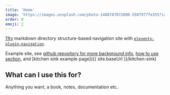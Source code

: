 ```yaml
---
title: 'Home'
image: 'https://images.unsplash.com/photo-1488707872600-5507977fe355?ixid=MnwxMjA3fDB8MHxwaG90by1wYWdlfHx8fGVufDB8fHx8&ixlib=rb-1.2.1&auto=format&fit=crop&w=1950&q=80'
order: 0
emoji: 🏡
---
```


[11ty](https://www.11ty.dev/) markdown directory structure-based navigation site with [`eleventy-plugin-navigation`](https://www.11ty.dev/docs/plugins/navigation/).

Example site, see [github repository for more background info](https://github.com/pietrop/11ty-auto-navigation-book-template), [how to use section](/how-to-use), and [kitchen sink example page]({{ site.baseUrl }}/kitchen-sink)



## What can I use this for?
Anything you want, a book, notes, documentation etc..